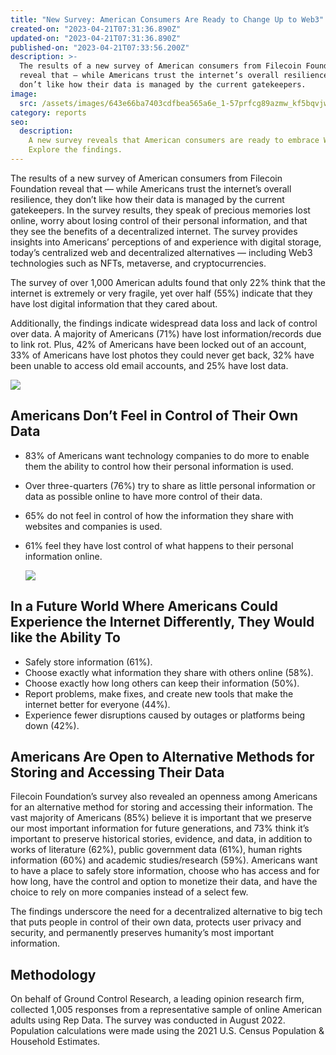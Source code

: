 ```yaml
---
title: "New Survey: American Consumers Are Ready to Change Up to Web3"
created-on: "2023-04-21T07:31:36.890Z"
updated-on: "2023-04-21T07:31:36.890Z"
published-on: "2023-04-21T07:33:56.200Z"
description: >-
  The results of a new survey of American consumers from Filecoin Foundation
  reveal that — while Americans trust the internet’s overall resilience, they
  don’t like how their data is managed by the current gatekeepers.
image:
  src: /assets/images/643e66ba7403cdfbea565a6e_1-57prfcg89azmw_kf5bqvjw.webp
category: reports
seo:
  description:
    A new survey reveals that American consumers are ready to embrace Web3.
    Explore the findings.
---
```


The results of a new survey of American consumers from Filecoin Foundation reveal that — while Americans trust the internet’s overall resilience, they don’t like how their data is managed by the current gatekeepers. In the survey results, they speak of precious memories lost online, worry about losing control of their personal information, and that they see the benefits of a decentralized internet. The survey provides insights into Americans’ perceptions of and experience with digital storage, today’s centralized web and decentralized alternatives — including Web3 technologies such as NFTs, metaverse, and cryptocurrencies.

The survey of over 1,000 American adults found that only 22% think that the internet is extremely or very fragile, yet over half (55%) indicate that they have lost digital information that they cared about.

Additionally, the findings indicate widespread data loss and lack of control over data. A majority of Americans (71%) have lost information/records due to link rot. Plus, 42% of Americans have been locked out of an account, 33% of Americans have lost photos they could never get back, 32% have been unable to access old email accounts, and 25% have lost data.

![](/assets/images/64423bd84574c35487fb4b5b_1-vc6fomdajgchg3me1iyhia.webp)

## Americans Don’t Feel in Control of Their Own Data

- 83% of Americans want technology companies to do more to enable them the ability to control how their personal information is used.

- Over three-quarters (76%) try to share as little personal information or data as possible online to have more control of their data.

- 65% do not feel in control of how the information they share with websites and companies is used.

- 61% feel they have lost control of what happens to their personal information online.

  ![](/assets/images/64423bd84574c33a49fb4b5a_1-xsdo4dupzzkp8uwbvqyymg.webp)

## In a Future World Where Americans Could Experience the Internet Differently, They Would like the Ability To

- Safely store information (61%).
- Choose exactly what information they share with others online (58%).
- Choose exactly how long others can keep their information (50%).
- Report problems, make fixes, and create new tools that make the internet better for everyone (44%).
- Experience fewer disruptions caused by outages or platforms being down (42%).

## Americans Are Open to Alternative Methods for Storing and Accessing Their Data

Filecoin Foundation’s survey also revealed an openness among Americans for an alternative method for storing and accessing their information. The vast majority of Americans (85%) believe it is important that we preserve our most important information for future generations, and 73% think it’s important to preserve historical stories, evidence, and data, in addition to works of literature (62%), public government data (61%), human rights information (60%) and academic studies/research (59%). Americans want to have a place to safely store information, choose who has access and for how long, have the control and option to monetize their data, and have the choice to rely on more companies instead of a select few.

The findings underscore the need for a decentralized alternative to big tech that puts people in control of their own data, protects user privacy and security, and permanently preserves humanity’s most important information.

## Methodology

On behalf of Ground Control Research, a leading opinion research firm, collected 1,005 responses from a representative sample of online American adults using Rep Data. The survey was conducted in August 2022. Population calculations were made using the 2021 U.S. Census Population & Household Estimates.
